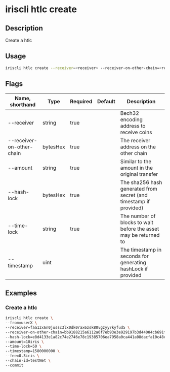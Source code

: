 # iriscli htlc create

## Description

Create a htlc

## Usage

```bash
iriscli htlc create --receiver=<receiver> --receiver-on-other-chain=<receiver-on-other-chain> --amount=<amount> --hash-lock=<hash-lock> --time-lock=<time-lock> --timestamp=<timestamp>
```

## Flags

| Name, shorthand           | Type     | Required | Default | Description                                                       |
| ------------------------- | -------- | -------- | ------- | ----------------------------------------------------------------- |
| --receiver                | string   | true     |         | Bech32 encoding address to receive coins                          |
| --receiver-on-other-chain | bytesHex | true     |         | The receiver address on the other chain                           |
| --amount                  | string   | true     |         | Similar to the amount in the original transfer                    |
| --hash-lock               | bytesHex | true     |         | The sha256 hash generated from secret (and timestamp if provided) |
| --time-lock               | string   | true     |         | The number of blocks to wait before the asset may be returned to  |
| --timestamp               | uint     |          |         | The timestamp in seconds for generating hashLock if provided      |

## Examples

### Create a htlc

```bash
iriscli htlc create \
--from=userX \
--receiver=faa1zx6n0jussc3lx0dk0rax6zsk80vgzyy7kyfud5 \
--receiver-on-other-chain=bb9188215a6112a6f7eb93e3e929197b3d44004cb691f95babde84cc18789364 \
--hash-lock=e8d4133e1a82c74e2746e78c19385706ea7958a0ca441a08dacfa10c48ce2561 \
--amount=10iris \
--time-lock=50 \
--timestamp=1580000000 \
--fee=0.3iris \
--chain-id=testNet \
--commit
```
